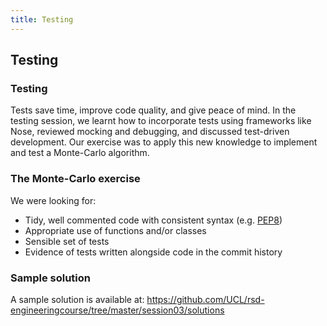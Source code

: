 ```yaml
---
title: Testing
---
```


## Testing

### Testing

Tests save time, improve code quality, and give peace of mind. In the testing session, we learnt how to incorporate tests using frameworks like Nose, reviewed mocking and debugging, and discussed test-driven development. Our exercise was to apply this new knowledge to implement and test a Monte-Carlo algorithm.

### The Monte-Carlo exercise

We were looking for:

* Tidy, well commented code with consistent syntax (e.g. [PEP8](https://www.python.org/dev/peps/pep-0008/))
* Appropriate use of functions and/or classes
* Sensible set of tests
* Evidence of tests written alongside code in the commit history

### Sample solution

A sample solution is available at: 
https://github.com/UCL/rsd-engineeringcourse/tree/master/session03/solutions


